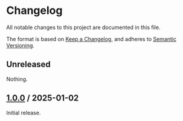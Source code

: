 # Changelog

All notable changes to this project are documented in this file.

The format is based on [Keep a Changelog](https://keepachangelog.com/en/1.1.0),
and adheres to [Semantic Versioning](https://semver.org/spec/v2.0.0).

## Unreleased

Nothing.

## [1.0.0](https://github.com/trallnag/exec-cmds-defer-errors/compare/6d6aae2516233dae8e771d936df3e19443189a5c...v1.0.0) / 2025-01-02

Initial release.
